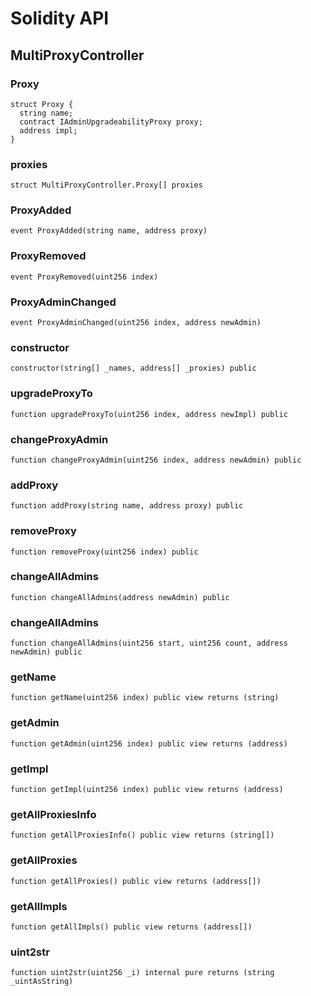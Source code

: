 # Solidity API

## MultiProxyController

### Proxy

```solidity
struct Proxy {
  string name;
  contract IAdminUpgradeabilityProxy proxy;
  address impl;
}
```

### proxies

```solidity
struct MultiProxyController.Proxy[] proxies
```

### ProxyAdded

```solidity
event ProxyAdded(string name, address proxy)
```

### ProxyRemoved

```solidity
event ProxyRemoved(uint256 index)
```

### ProxyAdminChanged

```solidity
event ProxyAdminChanged(uint256 index, address newAdmin)
```

### constructor

```solidity
constructor(string[] _names, address[] _proxies) public
```

### upgradeProxyTo

```solidity
function upgradeProxyTo(uint256 index, address newImpl) public
```

### changeProxyAdmin

```solidity
function changeProxyAdmin(uint256 index, address newAdmin) public
```

### addProxy

```solidity
function addProxy(string name, address proxy) public
```

### removeProxy

```solidity
function removeProxy(uint256 index) public
```

### changeAllAdmins

```solidity
function changeAllAdmins(address newAdmin) public
```

### changeAllAdmins

```solidity
function changeAllAdmins(uint256 start, uint256 count, address newAdmin) public
```

### getName

```solidity
function getName(uint256 index) public view returns (string)
```

### getAdmin

```solidity
function getAdmin(uint256 index) public view returns (address)
```

### getImpl

```solidity
function getImpl(uint256 index) public view returns (address)
```

### getAllProxiesInfo

```solidity
function getAllProxiesInfo() public view returns (string[])
```

### getAllProxies

```solidity
function getAllProxies() public view returns (address[])
```

### getAllImpls

```solidity
function getAllImpls() public view returns (address[])
```

### uint2str

```solidity
function uint2str(uint256 _i) internal pure returns (string _uintAsString)
```

